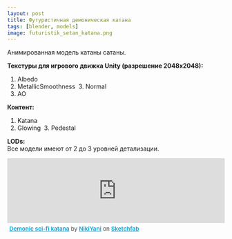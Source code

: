 ```yaml
---
layout: post 
title: Футуристичная демоническая катана
tags: [blender, models]
image: futuristik_setan_katana.png
---
```

Анимированная модель катаны сатаны.

<!--more-->

**Текстуры для игрового движка Unity (разрешение 2048x2048):**
1. Albedo  
2. MetallicSmoothness
 3. Normal   
4. AO 

**Контент:**
1. Katana 
2. Glowing
 3. Pedestal

**LODs:** <br/>
Все модели имеют от 2 до 3 уровней детализации.

<div class="sketchfab-embed-wrapper"><iframe width="100%" height="auto" src="https://sketchfab.com/models/0381bc18ef0f45469e96dcf451733e23/embed" frameborder="0" allow="autoplay; fullscreen; vr" mozallowfullscreen="true" webkitallowfullscreen="true"></iframe>

<p style="font-size: 13px; font-weight: normal; margin: 5px; color: #4A4A4A;">
    <a href="https://sketchfab.com/models/0381bc18ef0f45469e96dcf451733e23?utm_medium=embed&utm_source=website&utm_campaign=share-popup" target="_blank" style="font-weight: bold; color: #1CAAD9;">Demonic sci-fi katana</a>
    by <a href="https://sketchfab.com/NikiYani?utm_medium=embed&utm_source=website&utm_campaign=share-popup" target="_blank" style="font-weight: bold; color: #1CAAD9;">NikiYani</a>
    on <a href="https://sketchfab.com?utm_medium=embed&utm_source=website&utm_campaign=share-popup" target="_blank" style="font-weight: bold; color: #1CAAD9;">Sketchfab</a>
</p>
</div>